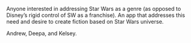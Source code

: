 Anyone interested in addressing Star Wars as a genre (as opposed to Disney’s rigid control of SW as a franchise). An app that addresses this need and desire to create fiction based on Star Wars universe.

Andrew, Deepa, and Kelsey.
